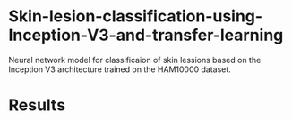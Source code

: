 # Skin-lesion-classification-using-Inception-V3-and-transfer-learning
Neural network model for classificaion of skin lessions based on the Inception V3 architecture trained on the HAM10000 dataset.


<h1>Results</h1>
